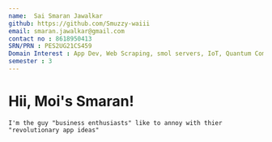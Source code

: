 ```yaml
---
name:  Sai Smaran Jawalkar
github: https://github.com/Smuzzy-waiii
email: smaran.jawalkar@gmail.com
contact no : 8618950413
SRN/PRN : PES2UG21CS459
Domain Interest : App Dev, Web Scraping, smol servers, IoT, Quantum Computing
semester : 3
---
```


# Hii, Moi's Smaran!
    I'm the guy "business enthusiasts" like to annoy with thier "revolutionary app ideas"